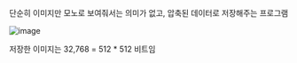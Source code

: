 단순히 이미지만 모노로 보여줘서는 의미가 없고, 압축된 데이터로 저장해주는 프로그램

![image](https://github.com/user-attachments/assets/f1664880-ce60-4415-b183-651ae3d1ebe9)

저장한 이미지는 32,768 = 512 * 512 비트임
